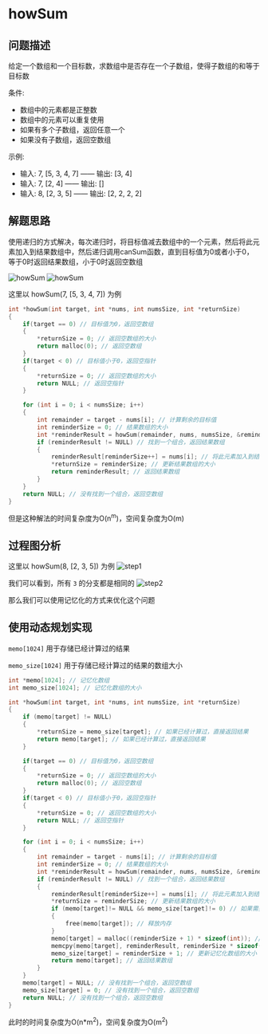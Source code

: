 # howSum

## 问题描述

给定一个数组和一个目标数，求数组中是否存在一个子数组，使得子数组的和等于目标数

条件:
- 数组中的元素都是正整数
- 数组中的元素可以重复使用
- 如果有多个子数组，返回任意一个
- 如果没有子数组，返回空数组

示例:
- 输入: 7, [5, 3, 4, 7] —— 输出: [3, 4]
- 输入: 7, [2, 4] —— 输出: []
- 输入: 8, [2, 3, 5] —— 输出: [2, 2, 2, 2]

## 解题思路

使用递归的方式解决，每次递归时，将目标值减去数组中的一个元素，然后将此元素加入到结果数组中，然后递归调用canSum函数，直到目标值为0或者小于0，等于0时返回结果数组，小于0时返回空数组

![howSum](imgs/howSum.png)
![howSum](imgs/howSum_result.png)

这里以 howSum(7, [5, 3, 4, 7]) 为例

```c
int *howSum(int target, int *nums, int numsSize, int *returnSize)
{
    if(target == 0) // 目标值为0，返回空数组
    {
        *returnSize = 0; // 返回空数组的大小
        return malloc(0); // 返回空数组
    }
    if(target < 0) // 目标值小于0，返回空指针
    {
        *returnSize = 0; // 返回空数组的大小
        return NULL; // 返回空指针
    }

    for (int i = 0; i < numsSize; i++)
    {
        int remainder = target - nums[i]; // 计算剩余的目标值
        int reminderSize = 0; // 结果数组的大小
        int *reminderResult = howSum(remainder, nums, numsSize, &reminderSize); // 递归调用canSum函数
        if (reminderResult != NULL) // 找到一个组合，返回结果数组
        {
            reminderResult[reminderSize++] = nums[i]; // 将此元素加入到结果数组中
            *returnSize = reminderSize; // 更新结果数组的大小
            return reminderResult; // 返回结果数组
        }
    }
    return NULL; // 没有找到一个组合，返回空数组
}
```

但是这种解法的时间复杂度为O(n<sup>m</sup>)，空间复杂度为O(m)

## 过程图分析

这里以 howSum(8, [2, 3, 5]) 为例
![step1](imgs/step1.png)

我们可以看到，所有 `3` 的分支都是相同的
![step2](imgs/step2.png)

那么我们可以使用记忆化的方式来优化这个问题

## 使用动态规划实现

`memo[1024]` 用于存储已经计算过的结果

`memo_size[1024]` 用于存储已经计算过的结果的数组大小


```c
int *memo[1024]; // 记忆化数组
int memo_size[1024]; // 记忆化数组的大小

int *howSum(int target, int *nums, int numsSize, int *returnSize)
{
    if (memo[target] != NULL)
    {
        *returnSize = memo_size[target]; // 如果已经计算过，直接返回结果
        return memo[target]; // 如果已经计算过，直接返回结果
    }

    if(target == 0) // 目标值为0，返回空数组
    {
        *returnSize = 0; // 返回空数组的大小
        return malloc(0); // 返回空数组
    }
    if(target < 0) // 目标值小于0，返回空指针
    {
        *returnSize = 0; // 返回空数组的大小
        return NULL; // 返回空指针
    }

    for (int i = 0; i < numsSize; i++)
    {
        int remainder = target - nums[i]; // 计算剩余的目标值
        int reminderSize = 0; // 结果数组的大小
        int *reminderResult = howSum(remainder, nums, numsSize, &reminderSize); // 递归调用canSum函数
        if (reminderResult != NULL) // 找到一个组合，返回结果数组
        {
            reminderResult[reminderSize++] = nums[i]; // 将此元素加入到结果数组中
            *returnSize = reminderSize; // 更新结果数组的大小
            if (memo[target]!= NULL && memo_size[target]!= 0) // 如果需要更新，释放内存
            {
                free(memo[target]); // 释放内存
            }
            memo[target] = malloc((reminderSize + 1) * sizeof(int)); // 分配内存
            memcpy(memo[target], reminderResult, reminderSize * sizeof(int)); // 复制结果数组到记忆化数组中
            memo_size[target] = reminderSize + 1; // 更新记忆化数组的大小
            return memo[target]; // 返回结果数组
        }
    }
    memo[target] = NULL; // 没有找到一个组合，返回空数组
    memo_size[target] = 0; // 没有找到一个组合，返回空数组
    return NULL; // 没有找到一个组合，返回空数组
}
```

此时的时间复杂度为O(n*m<sup>2</sup>)，空间复杂度为O(m<sup>2</sup>)
